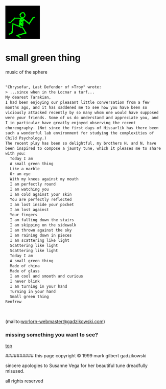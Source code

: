 ![dancer](assets/dancer.gif)

# small green thing



 music of the sphere

```
		
"Chrysofar, Last Defender of >Troy" wrote:
> ...since when in the Locnar a turf...
My dearest Tarakian,
I had been enjoying our pleasant little conversation from a few
months ago, and it has saddened me to see how you have been so
viciously attacked recently by so many whom one would have supposed
were your friends. Some of us do understand and appreciate you, and
I in particular have greatly enjoyed observing the recent
choreography. (Not since the first days of Hissarlik has there been
such a wonderful lab environment for studying the complexities of
Child Psychology.)
The recent play has been so delightful, my brothers H. and N. have
been inspired to compose a jaunty tune, which it pleases me to share
with you:
  Today I am 
  A small green thing 
  Like a marble 
  Or an eye 
  With my knees against my mouth 
  I am perfectly round 
  I am watching you 
  I am cold against your skin 
  You are perfectly reflected 
  I am lost inside your pocket 
  I am lost against 
  Your fingers 
  I am falling down the stairs 
  I am skipping on the sidewalk 
  I am thrown against the sky 
  I am raining down in pieces 
  I am scattering like light 
  Scattering like light 
  Scattering like light 
  Today I am 
  A small green thing 
  Made of china 
  Made of glass 
  I am cool and smooth and curious 
  I never blink 
  I am turning in your hand 
  Turning in your hand 
  Small green thing
Renfrew
		
	
```

 

 (mailto:worlorn-webmaster@gadzikowski.com) 

 
### missing something you want to see?



 [top](#top) 

 
########## this page copyright © 1999 mark gilbert gadzikowski

 sincere apologies to Susanne Vega for her beautiful tune dreadfully misused.

 all rights reserved